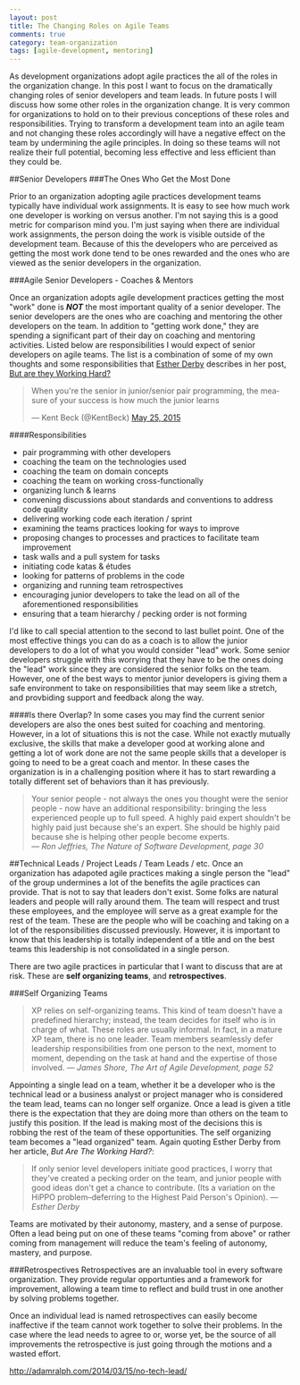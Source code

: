 ```yaml
---
layout: post
title: The Changing Roles on Agile Teams 
comments: true
category: team-organization
tags: [agile-development, mentoring]
---
```

As development organizations adopt agile practices the all of the roles in the organization change. In this post I want to focus on the dramatically changing roles of senior developers and team leads. In future posts I will discuss how some other roles in the organization change. It is very common for organizations to hold on to their previous conceptions of these roles and responsibilities. Trying to transform a development team into an agile team and not changing these roles accordingly will have a negative effect on the team by undermining the agile principles. In doing so these teams will not realize their full potential, becoming less effective and less efficient than they could be.

##Senior Developers
###The Ones Who Get the Most Done

Prior to an organization adopting agile practices development teams typically have individual work assignments. It is easy to see how much work one developer is working on versus another. I'm not saying this is a good metric for comparison mind you. I'm just saying when there are individual work assignments, the person doing the work is visible outside of the development team. Because of this the developers who are perceived as getting the most work done tend to be ones rewarded and the ones who are viewed as the senior developers in the organization.

###Agile Senior Developers - Coaches & Mentors

Once an organization adopts agile development practices getting the most "work" done is __*NOT*__ the most important quality of a senior developer. The senior developers are the ones who are coaching and mentoring the other developers on the team. In addition to "getting work done," they are spending a significant part of their day on coaching and mentoring activities. Listed below are responsibilities I would expect of senior developers on agile teams. The list is a combination of some of my own thoughts and some responsibilities that [Esther Derby](http://www.estherderby.com/ "Esther Derby's website") describes in her post, [But are they Working Hard?](http://www.estherderby.com/2012/02/but-are-they-working-hard.html)

<blockquote class="twitter-tweet" lang="en"><p lang="en" dir="ltr">When you&#39;re the senior in junior/senior pair programming, the measure of your success is how much the junior learns</p>&mdash; Kent Beck (@KentBeck) <a href="https://twitter.com/KentBeck/status/602892538337337345">May 25, 2015</a></blockquote>
<script async src="//platform.twitter.com/widgets.js" charset="utf-8"></script>

####Responsibilities
* pair programming with other developers
* coaching the team on the technologies used
* coaching the team on domain concepts
* coaching the team on working cross-functionally
* organizing lunch & learns
* convening discussions about standards and conventions to address code quality
* delivering working code each iteration / sprint
* examining the teams practices looking for ways to improve
* proposing changes to processes and practices to facilitate team improvement
* task walls and a pull system for tasks
* initiating code katas & &eacute;tudes
* looking for patterns of problems in the code
* organizing and running team retrospectives
* encouraging junior developers to take the lead on all of the aforementioned responsibilities
* ensuring that a team hierarchy / pecking order is not forming

I'd like to call special attention to the second to last bullet point. One of the most effective things you can do as a coach is to allow the junior developers to do a lot of what you would consider "lead" work.  Some senior developers struggle with this worrying that they have to be the ones doing the "lead" work since they are considered the senior folks on the team.  However, one of the best ways to  mentor junior developers is giving them a safe environment to take on responsibilities that may seem like a stretch, and provbiding support and feedback along the way.

####Is there Overlap?
In some cases you may find the current senior developers are also the ones best suited for coaching and mentoring. However, in a lot of situations this is not the case. While not exactly mutually exclusive, the skills that make a developer good at working alone and getting a lot of work done are not the same people skills that a developer is going to need to be a great coach and mentor. In these cases the organization is in a challenging position where it has to start rewarding a totally different set of behaviors than it has previously. 

> 
> Your senior people - not always the ones you thought were the senior people - now have an additional responsibility: bringing the less experienced people up to full speed. A highly paid expert shouldn't be highly paid just because she's an expert. She should be highly paid because she is helping other people become experts.  
> &mdash; _Ron Jeffries, The Nature of Software Development, page 30_  
>

##Technical Leads / Project Leads / Team Leads / etc.
Once an organization has adapoted agile practices making a single person the "lead" of the group undermines a lot of the benefits the agile practices can provide. That is not to say that leaders don't exist. Some folks are natural leaders and people will rally around them. The team will respect and trust these employees, and the employee will serve as a great example for the rest of the team. These are the people who will be coaching and taking on a lot of the responsibilities discussed previously. However, it is important to know that this leadership is totally independent of a title and on the best teams this leadership is not consolidated in a single person. 

There are two agile practices in particular that I want to discuss that are at risk. These are **self organizing teams**,  and **retrospectives**. 

###Self Organizing Teams
> XP relies on self-organizing teams. This kind of team doesn't have a predefined hierarchy; instead, the team decides for  itself who is in charge of what. These roles are usually informal. In fact, in a mature XP team, there is no one leader. Team members seamlessly defer leadership responsibilities from one person to the next, moment to moment, depending on the task at hand and the expertise of those involved.
> &mdash; _James Shore, The Art of Agile Development, page 52_

Appointing a single lead on a team, whether it be a developer who is the technical lead or a business analyst or project manager who is considered the team lead, teams can no longer self organize. Once a lead is given a title there is the expectation that they are doing more than others on the team to justify this position. If the lead is making most of the decisions this is robbing the rest of the team of these opportunities. The self organizing team becomes a "lead organized" team.  Again quoting Esther Derby from her article, _But Are The Working Hard?_:

>If only senior level developers initiate good practices, I worry that they've created a pecking order on the team, and junior people with good ideas don't get a chance to contribute. (Its a variation on the HiPPO problem–deferring to the Highest Paid Person's Opinion).
> &mdash; _Esther Derby_

Teams are motivated by their autonomy, mastery, and a sense of purpose. Often a lead being put on one of these teams "coming from above" or rather coming from management will reduce the team's feeling of autonomy, mastery, and purpose.

###Retrospectives
Retrospectives are an invaluable tool in every software organization. They provide regular opportunties and a framework for improvement, allowing a team time to reflect and build trust in one another by solving problems together.

Once an individual lead is named retrospectives can easily become inaffective if the team cannot work together to solve their problems. In the case where the lead needs to agree to or, worse yet, be the source of all improvements the retrospective is just going through the motions and a wasted effort. 

http://adamralph.com/2014/03/15/no-tech-lead/
